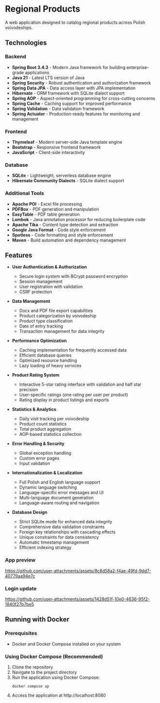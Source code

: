 # Regional Products

A web application designed to catalog regional products across Polish voivodeships.

## Technologies

### Backend
- **Spring Boot 3.4.3** - Modern Java framework for building enterprise-grade applications
- **Java 21** - Latest LTS version of Java
- **Spring Security** - Robust authentication and authorization framework
- **Spring Data JPA** - Data access layer with JPA implementation
- **Hibernate** - ORM framework with SQLite dialect support
- **Spring AOP** - Aspect-oriented programming for cross-cutting concerns
- **Spring Cache** - Caching support for improved performance
- **Spring Validation** - Data validation framework
- **Spring Actuator** - Production-ready features for monitoring and management

### Frontend
- **Thymeleaf** - Modern server-side Java template engine
- **Bootstrap** - Responsive frontend framework
- **JavaScript** - Client-side interactivity

### Database
- **SQLite** - Lightweight, serverless database engine
- **Hibernate Community Dialects** - SQLite dialect support

### Additional Tools
- **Apache POI** - Excel file processing
- **PDFBox** - PDF generation and manipulation
- **EasyTable** - PDF table generation
- **Lombok** - Java annotation processor for reducing boilerplate code
- **Apache Tika** - Content type detection and extraction
- **Google Java Format** - Code style enforcement
- **Spotless** - Code formatting and style enforcement
- **Maven** - Build automation and dependency management


## Features

- **User Authentication & Authorization**
  - Secure login system with BCrypt password encryption
  - Session management
  - User registration with validation
  - CSRF protection

- **Data Management**
  - Docx and PDF file export capabilities
  - Product categorization by voivodeship
  - Product type classification
  - Date of entry tracking
  - Transaction management for data integrity

- **Performance Optimization**
  - Caching implementation for frequently accessed data
  - Efficient database queries
  - Optimized resource handling
  - Lazy loading of heavy services

- **Product Rating System**
  - Interactive 5-star rating interface with validation and half star precision
  - User-specific ratings (one rating per user per product)
  - Rating display in product listings and exports

- **Statistics & Analytics**
  - Daily visit tracking per voivodeship
  - Product count statistics
  - Total product aggregation
  - AOP-based statistics collection

- **Error Handling & Security**
  - Global exception handling
  - Custom error pages
  - Input validation

- **Internationalization & Localization**
  - Full Polish and English language support
  - Dynamic language switching
  - Language-specific error messages and UI
  - Multi-language document generation
  - Language-aware routing and navigation

- **Database Design**
  - Strict SQLite mode for enhanced data integrity
  - Comprehensive data validation constraints
  - Foreign key relationships with cascading effects
  - Unique constraints for data consistency
  - Automatic timestamp management
  - Efficient indexing strategy

### App preview

https://github.com/user-attachments/assets/8c8d58a2-f4ae-49fd-9dd7-40779aa94e7c

### Login update

https://github.com/user-attachments/assets/1428d51f-10e0-4636-95f2-1840f27b7be5

## Running with Docker

### Prerequisites
- Docker and Docker Compose installed on your system

### Using Docker Compose (Recommended)
1. Clone the repository
2. Navigate to the project directory
3. Run the application using Docker Compose:
   ```
   docker compose up
   ```
4. Access the application at http://localhost:8080